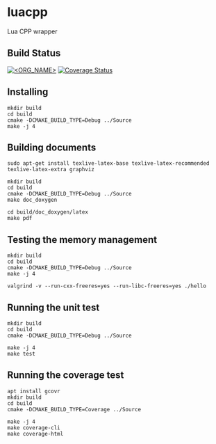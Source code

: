 # luacpp
Lua CPP wrapper

## Build Status
[![<ORG_NAME>](https://circleci.com/gh/jordanvrtanoski/luacpp/tree/main.svg?style=shield)](https://circleci.com/gh/jordanvrtanoski/luacpp)
[![Coverage Status](https://coveralls.io/repos/github/jordanvrtanoski/luacpp/badge.svg?branch=main)](https://coveralls.io/github/jordanvrtanoski/luacpp?branch=main)

## Installing

```
mkdir build
cd build
cmake -DCMAKE_BUILD_TYPE=Debug ../Source
make -j 4
```

## Building documents

```
sudo apt-get install texlive-latex-base texlive-latex-recommended texlive-latex-extra graphviz

mkdir build
cd build
cmake -DCMAKE_BUILD_TYPE=Debug ../Source
make doc_doxygen

cd build/doc_doxygen/latex
make pdf
```

## Testing the memory management

```
mkdir build
cd build
cmake -DCMAKE_BUILD_TYPE=Debug ../Source
make -j 4

valgrind -v --run-cxx-freeres=yes --run-libc-freeres=yes ./hello
```

## Running the unit test

```
mkdir build
cd build
cmake -DCMAKE_BUILD_TYPE=Debug ../Source

make -j 4
make test 
```

## Running the coverage test

```
apt install gcovr
mkdir build
cd build
cmake -DCMAKE_BUILD_TYPE=Coverage ../Source

make -j 4
make coverage-cli
make coverage-html
```
